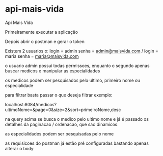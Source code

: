 # api-mais-vida
Api Mais Vida


Primeiramente executar a aplicação 

Depois abrir o postman e gerar o token

Existem 2 usuarios o: login = admin senha = admin@maisvida.com / login = maria senha = maria@maisvida.com 

o usuario admin possui todas permissoes, enquanto o segundo apenas buscar medicos e manipular as especialidades

os medicos podem ser pesquisados pelo ultimo, primeiro nome ou especialidade 

para filtrar basta passar o que deseja filtrar exemplo:

localhost:8084/medicos?ultimoNome=&page=0&size=2&sort=primeiroNome,desc

na query acima se busca o medico pelo ultimo nome e já é passado os detalhes da paginacao / ordenacao, que sao dinamicos 

as especialidades podem ser pesquisadas pelo nome 


as requisicoes do postman já estão pré configuradas bastando apenas alterar o body




